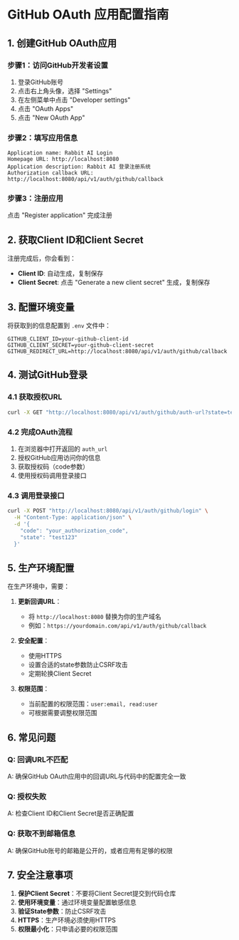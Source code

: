# GitHub OAuth 应用配置指南

## 1. 创建GitHub OAuth应用

### 步骤1：访问GitHub开发者设置
1. 登录GitHub账号
2. 点击右上角头像，选择 "Settings"
3. 在左侧菜单中点击 "Developer settings"
4. 点击 "OAuth Apps"
5. 点击 "New OAuth App"

### 步骤2：填写应用信息
```
Application name: Rabbit AI Login
Homepage URL: http://localhost:8080
Application description: Rabbit AI 登录注册系统
Authorization callback URL: http://localhost:8080/api/v1/auth/github/callback
```

### 步骤3：注册应用
点击 "Register application" 完成注册

## 2. 获取Client ID和Client Secret

注册完成后，你会看到：
- **Client ID**: 自动生成，复制保存
- **Client Secret**: 点击 "Generate a new client secret" 生成，复制保存

## 3. 配置环境变量

将获取到的信息配置到 `.env` 文件中：

```env
GITHUB_CLIENT_ID=your-github-client-id
GITHUB_CLIENT_SECRET=your-github-client-secret
GITHUB_REDIRECT_URL=http://localhost:8080/api/v1/auth/github/callback
```

## 4. 测试GitHub登录

### 4.1 获取授权URL
```bash
curl -X GET "http://localhost:8080/api/v1/auth/github/auth-url?state=test123"
```

### 4.2 完成OAuth流程
1. 在浏览器中打开返回的 `auth_url`
2. 授权GitHub应用访问你的信息
3. 获取授权码（code参数）
4. 使用授权码调用登录接口

### 4.3 调用登录接口
```bash
curl -X POST "http://localhost:8080/api/v1/auth/github/login" \
  -H "Content-Type: application/json" \
  -d '{
    "code": "your_authorization_code",
    "state": "test123"
  }'
```

## 5. 生产环境配置

在生产环境中，需要：

1. **更新回调URL**：
   - 将 `http://localhost:8080` 替换为你的生产域名
   - 例如：`https://yourdomain.com/api/v1/auth/github/callback`

2. **安全配置**：
   - 使用HTTPS
   - 设置合适的state参数防止CSRF攻击
   - 定期轮换Client Secret

3. **权限范围**：
   - 当前配置的权限范围：`user:email, read:user`
   - 可根据需要调整权限范围

## 6. 常见问题

### Q: 回调URL不匹配
A: 确保GitHub OAuth应用中的回调URL与代码中的配置完全一致

### Q: 授权失败
A: 检查Client ID和Client Secret是否正确配置

### Q: 获取不到邮箱信息
A: 确保GitHub账号的邮箱是公开的，或者应用有足够的权限

## 7. 安全注意事项

1. **保护Client Secret**：不要将Client Secret提交到代码仓库
2. **使用环境变量**：通过环境变量配置敏感信息
3. **验证State参数**：防止CSRF攻击
4. **HTTPS**：生产环境必须使用HTTPS
5. **权限最小化**：只申请必要的权限范围 